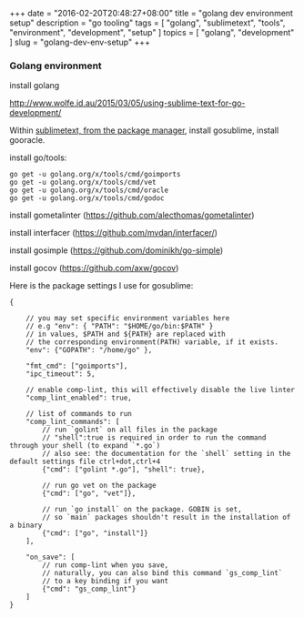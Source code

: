 +++
date = "2016-02-20T20:48:27+08:00"
title = "golang dev environment setup"
description = "go tooling"
tags = [ "golang", "sublimetext", "tools", "environment", "development", "setup" ]
topics = [ "golang", "development" ]
slug = "golang-dev-env-setup"
+++

### Golang environment

install golang

http://www.wolfe.id.au/2015/03/05/using-sublime-text-for-go-development/

Within [sublimetext, from the package manager](/sublimetext-dev-environment), install gosublime, install gooracle.

install go/tools:

    go get -u golang.org/x/tools/cmd/goimports
    go get -u golang.org/x/tools/cmd/vet
    go get -u golang.org/x/tools/cmd/oracle
    go get -u golang.org/x/tools/cmd/godoc

install gometalinter (https://github.com/alecthomas/gometalinter)

install interfacer (https://github.com/mvdan/interfacer/)

install gosimple (https://github.com/dominikh/go-simple)

install gocov (https://github.com/axw/gocov)

Here is the package settings I use for gosublime:

```
{

    // you may set specific environment variables here
    // e.g "env": { "PATH": "$HOME/go/bin:$PATH" }
    // in values, $PATH and ${PATH} are replaced with
    // the corresponding environment(PATH) variable, if it exists.
    "env": {"GOPATH": "/home/go" },

    "fmt_cmd": ["goimports"],
    "ipc_timeout": 5,

    // enable comp-lint, this will effectively disable the live linter
    "comp_lint_enabled": true,

    // list of commands to run
    "comp_lint_commands": [
        // run `golint` on all files in the package
        // "shell":true is required in order to run the command through your shell (to expand `*.go`)
        // also see: the documentation for the `shell` setting in the default settings file ctrl+dot,ctrl+4
        {"cmd": ["golint *.go"], "shell": true},

        // run go vet on the package
        {"cmd": ["go", "vet"]},

        // run `go install` on the package. GOBIN is set,
        // so `main` packages shouldn't result in the installation of a binary
        {"cmd": ["go", "install"]}
    ],

    "on_save": [
        // run comp-lint when you save,
        // naturally, you can also bind this command `gs_comp_lint`
        // to a key binding if you want
        {"cmd": "gs_comp_lint"}
    ]
}
```


